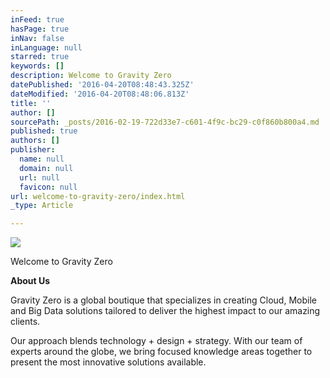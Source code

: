 ```yaml
---
inFeed: true
hasPage: true
inNav: false
inLanguage: null
starred: true
keywords: []
description: Welcome to Gravity Zero
datePublished: '2016-04-20T08:48:43.325Z'
dateModified: '2016-04-20T08:48:06.813Z'
title: ''
author: []
sourcePath: _posts/2016-02-19-722d33e7-c601-4f9c-bc29-c0f860b800a4.md
published: true
authors: []
publisher:
  name: null
  domain: null
  url: null
  favicon: null
url: welcome-to-gravity-zero/index.html
_type: Article

---
```

![](https://the-grid-user-content.s3-us-west-2.amazonaws.com/87a98a9a-9c1a-44b2-aaf6-6a736fcfd39e.png)

Welcome to Gravity Zero

**About Us**

Gravity Zero is a global boutique that specializes in creating Cloud, Mobile and Big Data solutions tailored to deliver the highest impact to our amazing clients.

Our approach blends technology + design + strategy. With our team of experts around the globe, we bring focused knowledge areas together to present the most innovative solutions available.